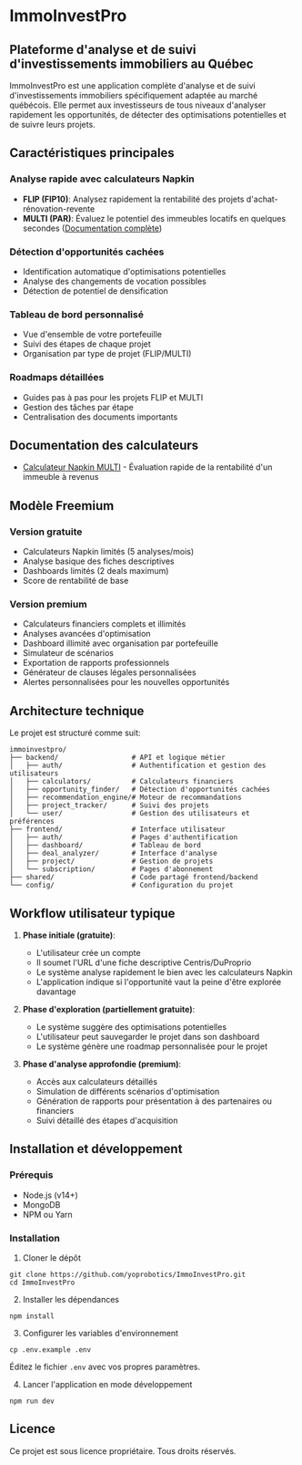 # ImmoInvestPro

## Plateforme d'analyse et de suivi d'investissements immobiliers au Québec

ImmoInvestPro est une application complète d'analyse et de suivi d'investissements immobiliers spécifiquement adaptée au marché québécois. Elle permet aux investisseurs de tous niveaux d'analyser rapidement les opportunités, de détecter des optimisations potentielles et de suivre leurs projets.

## Caractéristiques principales

### Analyse rapide avec calculateurs Napkin
- **FLIP (FIP10)**: Analysez rapidement la rentabilité des projets d'achat-rénovation-revente
- **MULTI (PAR)**: Évaluez le potentiel des immeubles locatifs en quelques secondes ([Documentation complète](docs/calculateurs/napkin-multi.md))

### Détection d'opportunités cachées
- Identification automatique d'optimisations potentielles
- Analyse des changements de vocation possibles
- Détection de potentiel de densification

### Tableau de bord personnalisé
- Vue d'ensemble de votre portefeuille
- Suivi des étapes de chaque projet
- Organisation par type de projet (FLIP/MULTI)

### Roadmaps détaillées
- Guides pas à pas pour les projets FLIP et MULTI
- Gestion des tâches par étape
- Centralisation des documents importants

## Documentation des calculateurs
- [Calculateur Napkin MULTI](docs/calculateurs/napkin-multi.md) - Évaluation rapide de la rentabilité d'un immeuble à revenus

## Modèle Freemium

### Version gratuite
- Calculateurs Napkin limités (5 analyses/mois)
- Analyse basique des fiches descriptives
- Dashboards limités (2 deals maximum)
- Score de rentabilité de base

### Version premium
- Calculateurs financiers complets et illimités
- Analyses avancées d'optimisation
- Dashboard illimité avec organisation par portefeuille
- Simulateur de scénarios
- Exportation de rapports professionnels
- Générateur de clauses légales personnalisées
- Alertes personnalisées pour les nouvelles opportunités

## Architecture technique

Le projet est structuré comme suit:

```
immoinvestpro/
├── backend/                  # API et logique métier
│   ├── auth/                 # Authentification et gestion des utilisateurs
│   ├── calculators/          # Calculateurs financiers
│   ├── opportunity_finder/   # Détection d'opportunités cachées
│   ├── recommendation_engine/# Moteur de recommandations
│   ├── project_tracker/      # Suivi des projets
│   └── user/                 # Gestion des utilisateurs et préférences
├── frontend/                 # Interface utilisateur
│   ├── auth/                 # Pages d'authentification
│   ├── dashboard/            # Tableau de bord
│   ├── deal_analyzer/        # Interface d'analyse
│   ├── project/              # Gestion de projets
│   └── subscription/         # Pages d'abonnement
├── shared/                   # Code partagé frontend/backend
└── config/                   # Configuration du projet
```

## Workflow utilisateur typique

1. **Phase initiale (gratuite)**:
   - L'utilisateur crée un compte
   - Il soumet l'URL d'une fiche descriptive Centris/DuProprio
   - Le système analyse rapidement le bien avec les calculateurs Napkin
   - L'application indique si l'opportunité vaut la peine d'être explorée davantage

2. **Phase d'exploration (partiellement gratuite)**:
   - Le système suggère des optimisations potentielles
   - L'utilisateur peut sauvegarder le projet dans son dashboard
   - Le système génère une roadmap personnalisée pour le projet

3. **Phase d'analyse approfondie (premium)**:
   - Accès aux calculateurs détaillés
   - Simulation de différents scénarios d'optimisation
   - Génération de rapports pour présentation à des partenaires ou financiers
   - Suivi détaillé des étapes d'acquisition

## Installation et développement

### Prérequis
- Node.js (v14+)
- MongoDB
- NPM ou Yarn

### Installation
1. Cloner le dépôt
```
git clone https://github.com/yoprobotics/ImmoInvestPro.git
cd ImmoInvestPro
```

2. Installer les dépendances
```
npm install
```

3. Configurer les variables d'environnement
```
cp .env.example .env
```
Éditez le fichier `.env` avec vos propres paramètres.

4. Lancer l'application en mode développement
```
npm run dev
```

## Licence
Ce projet est sous licence propriétaire. Tous droits réservés.
